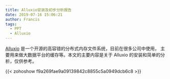 ```yaml
---
title: Alluxio安装及初步分析报告
date: 2019-07-16 15:06:21
author: Francis
tags:
  - PPT
  - Alluxio
---
```


[Alluxio](https://www.alluxio.io)
是一个开源的高容错的分布式内存文件系统，目前在很多公司中使用，
主要用来做大数据平台的缓存等。本文的主要内容是关于 Alluxio 的安装和简单的分析，仅供参考。

{{< zohoshow f9a269fae9a09139842c8855c5a0949dcb6c8 >}}